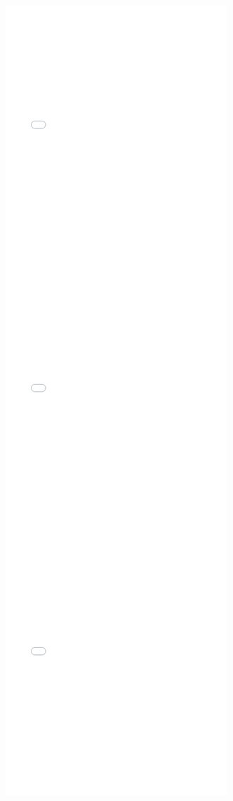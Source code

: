 <iframe id="igraph" scrolling="no" style="border:none;" seamless="seamless" src="gantt/D145ecossaise07.html" height="600" width="100%"></iframe>
<iframe id="igraph" scrolling="no" style="border:none;" seamless="seamless" src="gantt/D365walzer02.html" height="600" width="100%"></iframe>
<iframe id="igraph" scrolling="no" style="border:none;" seamless="seamless" src="gantt/D365walzer36.html" height="600" width="100%"></iframe>